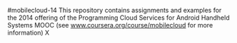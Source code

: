 #mobilecloud-14
This repository contains assignments and examples for the 2014 offering of the Programming Cloud Services for Android Handheld Systems MOOC (see www.coursera.org/course/mobilecloud for more information)
X
